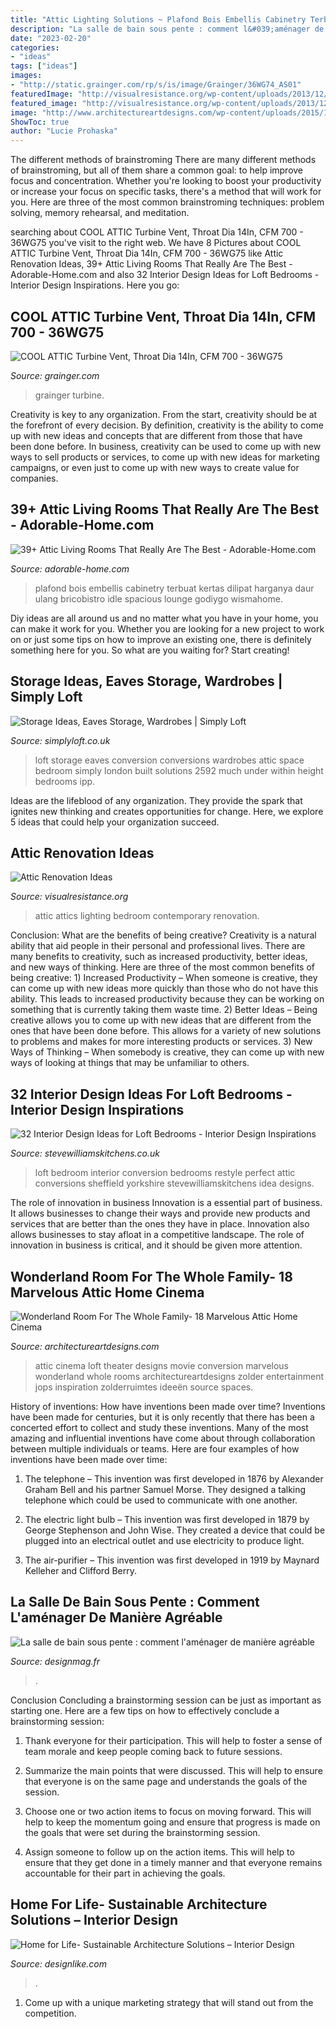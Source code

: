 ```yaml
---
title: "Attic Lighting Solutions ~ Plafond Bois Embellis Cabinetry Terbuat Kertas Dilipat Harganya Daur Ulang Bricobistro Idle Spacious Lounge Godiygo Wismahome"
description: "La salle de bain sous pente : comment l&#039;aménager de manière agréable"
date: "2023-02-20"
categories:
- "ideas"
tags: ["ideas"]
images:
- "http://static.grainger.com/rp/s/is/image/Grainger/36WG74_AS01"
featuredImage: "http://visualresistance.org/wp-content/uploads/2013/12/lighting_attic.jpg"
featured_image: "http://visualresistance.org/wp-content/uploads/2013/12/lighting_attic.jpg"
image: "http://www.architectureartdesigns.com/wp-content/uploads/2015/10/1334-630x470.jpg"
ShowToc: true
author: "Lucie Prohaska"
---
```



The different methods of brainstroming
There are many different methods of brainstroming, but all of them share a common goal: to help improve focus and concentration. Whether you're looking to boost your productivity or increase your focus on specific tasks, there's a method that will work for you. Here are three of the most common brainstroming techniques: problem solving, memory rehearsal, and meditation.

	

		
searching about COOL ATTIC Turbine Vent, Throat Dia 14In, CFM 700 - 36WG75 you've visit to the right web. We have 8 Pictures about COOL ATTIC Turbine Vent, Throat Dia 14In, CFM 700 - 36WG75 like Attic Renovation Ideas, 39+ Attic Living Rooms That Really Are The Best - Adorable-Home.com and also 32 Interior Design Ideas for Loft Bedrooms - Interior Design Inspirations. Here you go:
		
    
## COOL ATTIC Turbine Vent, Throat Dia 14In, CFM 700 - 36WG75

<img loading=lazy src="http://static.grainger.com/rp/s/is/image/Grainger/36WG74_AS01" onerror="this.onerror=null;this.src='https://tse3.mm.bing.net/th?id=OIP.wNJO7sxJh2AJuiq2vzayTAHaHj&amp;pid=15.1';" alt="COOL ATTIC Turbine Vent, Throat Dia 14In, CFM 700 - 36WG75">

_Source: grainger.com_

>grainger turbine. 

	

Creativity is key to any organization. From the start, creativity should be at the forefront of every decision. By definition, creativity is the ability to come up with new ideas and concepts that are different from those that have been done before. In business, creativity can be used to come up with new ways to sell products or services, to come up with new ideas for marketing campaigns, or even just to come up with new ways to create value for companies.

    
## 39+ Attic Living Rooms That Really Are The Best - Adorable-Home.com

<img loading=lazy src="https://adorable-home.com/wp-content/uploads/2016/04/Attic-living-room-in-lake-house.jpg" onerror="this.onerror=null;this.src='https://tse1.mm.bing.net/th?id=OIP.1DNE95ZrPKDAVkYBxuzMwQHaE6&amp;pid=15.1';" alt="39+ Attic Living Rooms That Really Are The Best - Adorable-Home.com">

_Source: adorable-home.com_

>plafond bois embellis cabinetry terbuat kertas dilipat harganya daur ulang bricobistro idle spacious lounge godiygo wismahome. 

	

Diy ideas are all around us and no matter what you have in your home, you can make it work for you. Whether you are looking for a new project to work on or just some tips on how to improve an existing one, there is definitely something here for you. So what are you waiting for? Start creating!

    
## Storage Ideas, Eaves Storage, Wardrobes | Simply Loft

<img loading=lazy src="http://www.simplyloft.co.uk/wp-content/uploads/2015/04/Simply-Loft-London-Loft-Conversion-2.jpg" onerror="this.onerror=null;this.src='https://tse4.mm.bing.net/th?id=OIP.QWlZsfI275aY_QLyvMM9kwHaE8&amp;pid=15.1';" alt="Storage Ideas, Eaves Storage, Wardrobes | Simply Loft">

_Source: simplyloft.co.uk_

>loft storage eaves conversion conversions wardrobes attic space bedroom simply london built solutions 2592 much under within height bedrooms ipp. 

	

Ideas are the lifeblood of any organization. They provide the spark that ignites new thinking and creates opportunities for change. Here, we explore 5 ideas that could help your organization succeed.

    
## Attic Renovation Ideas

<img loading=lazy src="http://visualresistance.org/wp-content/uploads/2013/12/lighting_attic.jpg" onerror="this.onerror=null;this.src='https://tse4.mm.bing.net/th?id=OIP.EkW3O90vep7-RX4L4I0eDQHaHa&amp;pid=15.1';" alt="Attic Renovation Ideas">

_Source: visualresistance.org_

>attic attics lighting bedroom contemporary renovation. 

	

Conclusion: What are the benefits of being creative?
Creativity is a natural ability that aid people in their personal and professional lives. There are many benefits to creativity, such as increased productivity, better ideas, and new ways of thinking. Here are three of the most common benefits of being creative: 1) Increased Productivity – When someone is creative, they can come up with new ideas more quickly than those who do not have this ability. This leads to increased productivity because they can be working on something that is currently taking them waste time. 2) Better Ideas – Being creative allows you to come up with new ideas that are different from the ones that have been done before. This allows for a variety of new solutions to problems and makes for more interesting products or services. 3) New Ways of Thinking – When somebody is creative, they can come up with new ways of looking at things that may be unfamiliar to others.

    
## 32 Interior Design Ideas For Loft Bedrooms - Interior Design Inspirations

<img loading=lazy src="http://www.stevewilliamskitchens.co.uk/wp-content/uploads/2015/07/perfect-loft-bedroom-design-with-restyle-yorkshire-loft-conversion-sheffield-loft-bedroom-5.gif" onerror="this.onerror=null;this.src='https://tse1.mm.bing.net/th?id=OIP.njOp5USdUwgiRcKCwJCWiQHaE8&amp;pid=15.1';" alt="32 Interior Design Ideas for Loft Bedrooms - Interior Design Inspirations">

_Source: stevewilliamskitchens.co.uk_

>loft bedroom interior conversion bedrooms restyle perfect attic conversions sheffield yorkshire stevewilliamskitchens idea designs. 

	

The role of innovation in business
Innovation is a essential part of business. It allows businesses to change their ways and provide new products and services that are better than the ones they have in place. Innovation also allows businesses to stay afloat in a competitive landscape. The role of innovation in business is critical, and it should be given more attention.

    
## Wonderland Room For The Whole Family- 18 Marvelous Attic Home Cinema

<img loading=lazy src="http://www.architectureartdesigns.com/wp-content/uploads/2015/10/1334-630x470.jpg" onerror="this.onerror=null;this.src='https://tse3.mm.bing.net/th?id=OIP.Hp0gNNcipr9iJPJ8hd9ChAHaFh&amp;pid=15.1';" alt="Wonderland Room For The Whole Family- 18 Marvelous Attic Home Cinema">

_Source: architectureartdesigns.com_

>attic cinema loft theater designs movie conversion marvelous wonderland whole rooms architectureartdesigns zolder entertainment jops inspiration zolderruimtes ideeën source spaces. 

	

History of inventions: How have inventions been made over time?
Inventions have been made for centuries, but it is only recently that there has been a concerted effort to collect and study these inventions. Many of the most amazing and influential inventions have come about through collaboration between multiple individuals or teams. Here are four examples of how inventions have been made over time:

1) The telephone – This invention was first developed in 1876 by Alexander Graham Bell and his partner Samuel Morse. They designed a talking telephone which could be used to communicate with one another.

2) The electric light bulb – This invention was first developed in 1879 by George Stephenson and John Wise. They created a device that could be plugged into an electrical outlet and use electricity to produce light.

3) The air-purifier – This invention was first developed in 1919 by Maynard Kelleher and Clifford Berry.

    
## La Salle De Bain Sous Pente : Comment L&#039;aménager De Manière Agréable

<img loading=lazy src="https://designmag.fr/wp-content/uploads/2016/06/petite-salle-de-bain-sous-combles.jpg" onerror="this.onerror=null;this.src='https://tse4.mm.bing.net/th?id=OIP.IHvOJHhT-mSdJtGLHeLa1AHaJ3&amp;pid=15.1';" alt="La salle de bain sous pente : comment l&#039;aménager de manière agréable">

_Source: designmag.fr_

>. 

	

Conclusion
Concluding a brainstorming session can be just as important as starting one. Here are a few tips on how to effectively conclude a brainstorming session:
1. Thank everyone for their participation. This will help to foster a sense of team morale and keep people coming back to future sessions.

2. Summarize the main points that were discussed. This will help to ensure that everyone is on the same page and understands the goals of the session.

3. Choose one or two action items to focus on moving forward. This will help to keep the momentum going and ensure that progress is made on the goals that were set during the brainstorming session.

4. Assign someone to follow up on the action items. This will help to ensure that they get done in a timely manner and that everyone remains accountable for their part in achieving the goals.

    
## Home For Life- Sustainable Architecture Solutions – Interior Design

<img loading=lazy src="https://i1.wp.com/www.designlike.com/wp-content/uploads/2012/02/home-for-life-sustainable.jpg?resize=844%2C562" onerror="this.onerror=null;this.src='https://tse4.mm.bing.net/th?id=OIP.ZsUGDIlQ6lkbQQq5pu16yQHaE7&amp;pid=15.1';" alt="Home for Life- Sustainable Architecture Solutions – Interior Design">

_Source: designlike.com_

>. 

	

1. Come up with a unique marketing strategy that will stand out from the competition.

